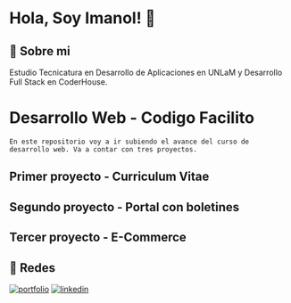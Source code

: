 

# Hola, Soy Imanol! 👋


## 🚀 Sobre mi
Estudio Tecnicatura en Desarrollo de Aplicaciones en UNLaM y Desarrollo Full Stack en CoderHouse. 

# Desarrollo Web - Codigo Facilito
    En este repositorio voy a ir subiendo el avance del curso de desarrollo web. Va a contar con tres proyectos.

## Primer proyecto - Curriculum Vitae

## Segundo proyecto - Portal con boletines

## Tercer proyecto - E-Commerce



## 🔗 Redes
[![portfolio](https://img.shields.io/badge/my_portfolio-000?style=for-the-badge&logo=ko-fi&logoColor=white)](https://www.linkedin.com/in/imanol-valenzuela-eguez/)
[![linkedin](https://img.shields.io/badge/linkedin-0A66C2?style=for-the-badge&logo=linkedin&logoColor=white)](https://www.linkedin.com/in/imanol-valenzuela-eguez/)